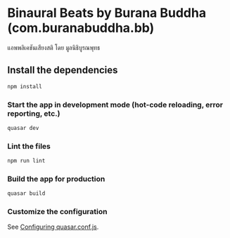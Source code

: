 # Binaural Beats by Burana Buddha (com.buranabuddha.bb)

แอพพลิเคชันเสียงสติ โดย มูลนิธิบูรณพุทธ

## Install the dependencies
```bash
npm install
```

### Start the app in development mode (hot-code reloading, error reporting, etc.)
```bash
quasar dev
```

### Lint the files
```bash
npm run lint
```

### Build the app for production
```bash
quasar build
```

### Customize the configuration
See [Configuring quasar.conf.js](https://quasar.dev/quasar-cli/quasar-conf-js).
